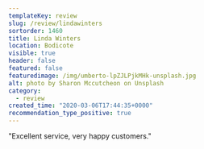 ```yaml
---
templateKey: review
slug: /review/lindawinters
sortorder: 1460
title: Linda Winters
location: Bodicote
visible: true
header: false
featured: false
featuredimage: /img/umberto-lpZJLPjkMHk-unsplash.jpg
alt: photo by Sharon Mccutcheon on Unsplash
category:
  - review
created_time: "2020-03-06T17:44:35+0000"
recommendation_type_positive: true
---
```


"Excellent service, very happy customers."
